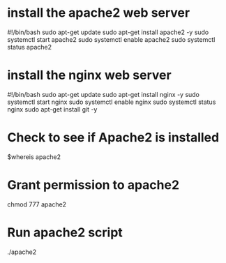 # install the apache2 web server
#!/bin/bash
sudo apt-get update
sudo apt-get install apache2 -y
sudo systemctl start apache2
sudo systemctl enable apache2
sudo systemctl status apache2


# install the nginx web server
#!/bin/bash
sudo apt-get update
sudo apt-get install nginx -y
sudo systemctl start nginx
sudo systemctl enable nginx
sudo systemctl status nginx
sudo apt-get install git -y

# Check to see if Apache2 is installed
$whereis apache2

# Grant permission to apache2
chmod 777 apache2
# Run apache2 script
./apache2

